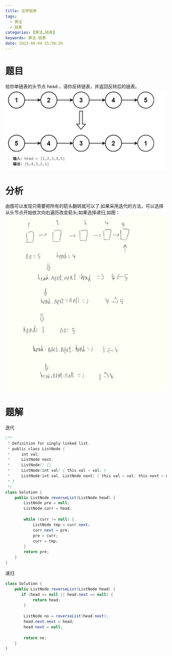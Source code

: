 ```yaml
---
title: 反转链表
tags:
  - 算法
  - 链表
categories: [算法,链表]
keywords: 算法 链表
date: 2023-09-04 15:50:20
---
```


# 题目

给你单链表的头节点 head ，请你反转链表，并返回反转后的链表。
![image](反转链表/image.png)

# 分析

由图可以发现只需要把所有的箭头翻转就可以了.如果采用迭代的方法，可以选择从头节点开始依次向右遍历改变箭头;如果选择递归,如图：
![image1](反转链表/iamge1.png)

# 题解
迭代
```java
/**
 * Definition for singly-linked list.
 * public class ListNode {
 *     int val;
 *     ListNode next;
 *     ListNode() {}
 *     ListNode(int val) { this.val = val; }
 *     ListNode(int val, ListNode next) { this.val = val; this.next = next; }
 * }
 */
class Solution {
    public ListNode reverseList(ListNode head) {
        ListNode pre = null;
        ListNode curr = head;

        while (curr != null) {
            ListNode tmp = curr.next;
            curr.next = pre;
            pre = curr;
            curr = tmp;
        }
        return pre;
    }
}
```

递归
```java
class Solution {
    public ListNode reverseList(ListNode head) {
       if (head == null || head.next == null) {
            return head;
        }

        ListNode no = reverseList(head.next);
        head.next.next = head;
        head.next = null;
        
        return no;
    }
}
```